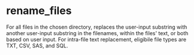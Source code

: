 # rename_files
For all files in the chosen directory, replaces the user-input substring
with another user-input substring in the filenames, within the files'
text, or both based on user input. For intra-file text replacement,
eligibile file types are TXT, CSV, SAS, and SQL.
